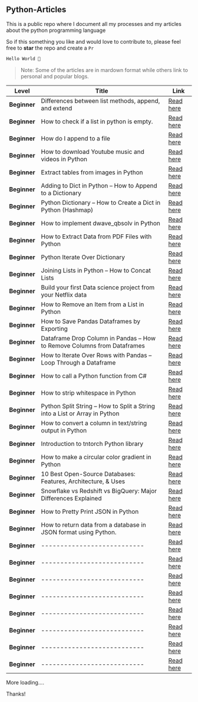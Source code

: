 ## Python-Articles

This is a public repo where I document all my processes and my articles about the python programming language 

So if this something you like and would love to contribute to, please feel free to **star** the repo and create a `Pr`

```python
Hello World 👋
```

> Note: Some of the articles are in mardown format while others link to personal and popular blogs.



|  Level           | Title                                                  |     Link                   |
|------------------|--------------------------------------------------------|----------------------------|
|**Beginner**      | Differences between list methods, append, and extend   | [Read here](https://github.com/zenUnicorn/Python-Articles/blob/main/Differences-between-list-methods-append-and-extend.md)   |
|**Beginner**  | How to check if a list in python is empty.            |  [Read here](https://github.com/zenUnicorn/Python-Articles/blob/main/How-to-check-if-a-list-in-python-is-empty.md)                                      |
|**Beginner**        | How do I append to a file   |[Read here](https://github.com/zenUnicorn/Python-Articles/blob/main/how-d-i-append-to-a-file.md)         |
|**Beginner**        | How to download Youtube music and videos in Python   |[Read here](https://shittuolumide.hashnode.dev/how-to-download-youtube-music-and-videos-with-python)         |
|**Beginner**        |  Extract tables from images in Python    |[Read here](https://iamholumeedey007.medium.com/extract-tables-from-images-in-python-ae26a76ba29c)         |
|**Beginner**        | Adding to Dict in Python – How to Append to a Dictionary    |[Read here](https://www.freecodecamp.org/news/add-to-dict-in-python/)         |
|**Beginner**        | Python Dictionary – How to Create a Dict in Python (Hashmap)   |[Read here](https://www.freecodecamp.org/news/python-dictionary-how-to-create-a-dict-in-python/)         |
|**Beginner**        | How to implement dwave_qbsolv in Python    |[Read here](https://www.educative.io/answers/how-to-implement-dwaveqbsolv-in-python)         |
|**Beginner**        | How to Extract Data from PDF Files with Python  |[Read here](https://www.freecodecamp.org/news/extract-data-from-pdf-files-with-python/)         |
|**Beginner**        | Python Iterate Over Dictionary    |[Read here](https://www.freecodecamp.org/news/python-iterate-over-dictionary-how-to-loop-through-a-dict/)         |
|**Beginner**        | Joining Lists in Python – How to Concat Lists    |[Read here](https://www.freecodecamp.org/news/joining-lists-in-python-how-to-concat-lists/)         |
|**Beginner**        | Build your first Data science project from your Netflix data   |[Read here](https://iamholumeedey007.medium.com/build-your-first-data-science-project-from-your-netflix-data-ba3f89ce83e)         |
|**Beginner**        | How to Remove an Item from a List in Python    |[Read here](https://www.freecodecamp.org/news/python-remove-from-list-how-to-remove-an-item-from-a-list-in-python-2/)         |
|**Beginner**        | How to Save Pandas Dataframes by Exporting    |[Read here](https://www.freecodecamp.org/news/dataframe-to-csv-how-to-save-pandas-dataframes-by-exporting/)
|**Beginner**        | Dataframe Drop Column in Pandas – How to Remove Columns from Dataframes    |[Read here](https://www.freecodecamp.org/news/dataframe-drop-column-in-pandas-how-to-remove-columns-from-dataframes/)         |
|**Beginner**        | How to Iterate Over Rows with Pandas – Loop Through a Dataframe    |[Read here](https://www.freecodecamp.org/news/how-to-iterate-over-rows-with-pandas-loop-through-a-dataframe)         |
|**Beginner**        | How to call a Python function from C#    |[Read here](https://www.educative.io/answers/how-to-call-a-python-function-from-c-sharp)         |
|**Beginner**        | How to strip whitespace in Python    |[Read here](https://www.educative.io/answers/how-to-strip-whitespace-in-python)         |
|**Beginner**        | Python Split String – How to Split a String into a List or Array in Python    |[Read here](https://www.freecodecamp.org/news/python-split-string-how-to-split-a-string-into-a-list-or-array-in-python/)         |
|**Beginner**        | How to convert a column in text/string output in Python    |[Read here](https://www.educative.io/answers/how-to-convert-a-column-in-text-string-output-in-python)         |
|**Beginner**        | Introduction to tntorch Python library    |[Read here](https://www.educative.io/answers/introduction-to-tntorch-python-library)         |
|**Beginner**        | How to make a circular color gradient in Python    |[Read here](https://www.educative.io/answers/how-to-make-a-circular-color-gradient-in-python)         |
|**Beginner**        | 10 Best Open-Source Databases: Features, Architecture, & Uses    |[Read here](https://estuary.dev/best-open-source-databases/)         |
|**Beginner**        | Snowflake vs Redshift vs BigQuery: Major Differences Explained    |[Read here](https://estuary.dev/snowflake-vs-redshift-vs-bigquery/)         |
|**Beginner**        | How to Pretty Print JSON in Python    |[Read here](https://www.freecodecamp.org/news/how-to-pretty-print-json-in-python/)         |
|**Beginner**        | How to return data from a database in JSON format using Python.    |[Read here]()         |
|**Beginner**        | ---------------------------    |[Read here]()         |
|**Beginner**        | ---------------------------    |[Read here]()         |
|**Beginner**        | ---------------------------    |[Read here]()         |
|**Beginner**        | ---------------------------    |[Read here]()         |
|**Beginner**        | ---------------------------    |[Read here]()         |
|**Beginner**        | ---------------------------    |[Read here]()         |
|**Beginner**        | ---------------------------    |[Read here]()         |
|**Beginner**        | ---------------------------    |[Read here]()         |




More loading....

Thanks!
